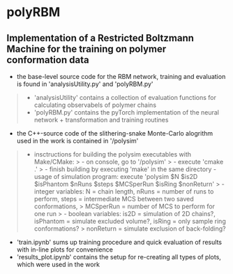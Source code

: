 # polyRBM
## Implementation of a Restricted Boltzmann Machine for the training on polymer conformation data


- the base-level source code for the RBM network, training and evaluation is found in 'analysisUtility.py' and 'polyRBM.py'
>    - 'analysisUtility' contains a collection of evaluation functions for calculating observabels of polymer chains
>    - 'polyRBM.py' contains the pyTorch implementation of the neural network + transformation and training routines

- the C++-source code of the slithering-snake Monte-Carlo alogrithm used in the work is contained in '/polysim'
>    - insctructions for building the polysim executables with Make/CMake:
     >    - on console, go to '/polysim'
     >    - execute 'cmake .'
     >    - finish building by executing 'make' in the same directory
     - usage of simulation program: execute 'polysim $N $is2D $isPhantom $nRuns $steps $MCSperRun $isRing $nonReturn'
     >    - integer variables: N = chain length, nRuns = number of runs to perform, steps = intermediate MCS between two saved conformations,
     >    MCSperRun = number of MCS to perform for one run
     >    - boolean variables: is2D = simulation of 2D chains?, isPhantom = simulate excluded volume?, isRing = only sample ring conformations?
     >    nonReturn = simulate exclusion of back-folding?

- 'train.ipynb' sums up training procedure and quick evaluation of results with in-line plots for convenience
- 'results_plot.ipynb' contains the setup for re-creating all types of plots, which were used in the work
